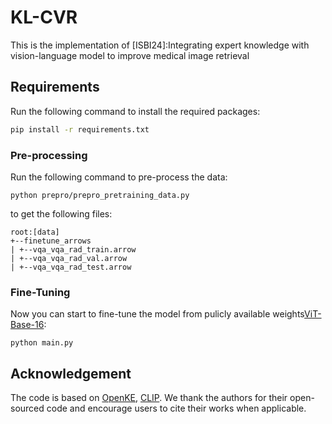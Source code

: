 # KL-CVR
This is the implementation of [ISBI24]:Integrating expert knowledge with vision-language model to improve medical image retrieval

## Requirements

Run the following command to install the required packages:

```bash
pip install -r requirements.txt
```

### Pre-processing

Run the following command to pre-process the data:

```angular2
python prepro/prepro_pretraining_data.py
```

to get the following files:

```angular2
root:[data]
+--finetune_arrows
| +--vqa_vqa_rad_train.arrow
| +--vqa_vqa_rad_val.arrow
| +--vqa_vqa_rad_test.arrow

```

### Fine-Tuning

Now you can start to fine-tune the model from pulicly available weights[ViT-Base-16]([https://github.com/thunlp/OpenKE](https://openaipublic.azureedge.net/clip/models/5806e77cd80f8b59890b7e101eabd078d9fb84e6937f9e85e4ecb61988df416f/ViT-B-16.pt)):

```angular2
python main.py
```

## Acknowledgement

The code is based on [OpenKE](https://github.com/thunlp/OpenKE), [CLIP](https://github.com/OpenAI/CLIP).
We thank the authors for their open-sourced code and encourage users to cite their works when applicable.
